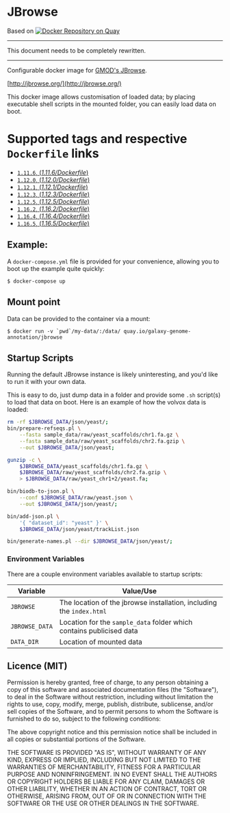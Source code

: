 # JBrowse

Based on [![Docker Repository on Quay](https://quay.io/repository/galaxy-genome-annotation/jbrowse/status "Docker Repository on Quay")](https://quay.io/repository/galaxy-genome-annotation/jbrowse)


---------------

This document needs to be completely rewritten.

---------------


Configurable docker image for [GMOD's JBrowse](https://github.com/gmod/jbrowse/).

[http://jbrowse.org/](http://jbrowse.org/)

This docker image allows customisation of loaded data; by placing
executable shell scripts in the mounted folder, you can easily load data
on boot.

# Supported tags and respective `Dockerfile` links

-   [`1.11.6`, (*1.11.6/Dockerfile*)](https://github.com/galaxy-genome-annotation/docker-jbrowse/blob/85291f193b318c7e7b96f58f7b326b852613e679/Dockerfile)
-   [`1.12.0`, (*1.12.0/Dockerfile*)](https://github.com/galaxy-genome-annotation/docker-jbrowse/blob/72f51bbf9126a5e2cfa9755c58be12c0b7dc55fd/Dockerfile)
-   [`1.12.1`, (*1.12.1/Dockerfile*)](https://github.com/galaxy-genome-annotation/docker-jbrowse/blob/a2d0717628a68b30cc9b9f93b63afa0971028024/Dockerfile)
-   [`1.12.3`, (*1.12.3/Dockerfile*)](https://github.com/galaxy-genome-annotation/docker-jbrowse/blob/d105c1a63a09ac16679e8af53b60e4da1bb703f4/Dockerfile)
-   [`1.12.5`, (*1.12.5/Dockerfile*)](https://github.com/galaxy-genome-annotation/docker-jbrowse/blob/ddd9462d79dcd5bcfb9458953400aac1d3c81144/Dockerfile)
-   [`1.16.2`, (*1.16.2/Dockerfile*)](https://github.com/galaxy-genome-annotation/docker-jbrowse/blob/b9c62f046e24aa51ee14fcc961df3d6b953141f9/Dockerfile)
-   [`1.16.4`, (*1.16.4/Dockerfile*)](https://github.com/galaxy-genome-annotation/docker-jbrowse/blob/ffd0831c318f40662b211aa72a64c1cb12bfb5ac/Dockerfile)
-   [`1.16.5`, (*1.16.5/Dockerfile*)](https://github.com/galaxy-genome-annotation/docker-jbrowse/blob/cea05e22af7a0f10af88f68f395ed2e5bc6a41db/Dockerfile)

## Example:

A `docker-compose.yml` file is provided for your convenience, allowing you to boot up the example quite quickly:

```console
$ docker-compose up
```

## Mount point

Data can be provided to the container via a mount:

```console
$ docker run -v `pwd`/my-data/:/data/ quay.io/galaxy-genome-annotation/jbrowse
```

## Startup Scripts

Running the default JBrowse instance is likely uninteresting, and you'd like to
run it with your own data.

This is easy to do, just dump data in a folder and provide some `.sh` script(s)
to load that data on boot. Here is an example of how the volvox data is loaded:

```bash
rm -rf $JBROWSE_DATA/json/yeast/;
bin/prepare-refseqs.pl \
    --fasta sample_data/raw/yeast_scaffolds/chr1.fa.gz \
    --fasta sample_data/raw/yeast_scaffolds/chr2.fa.gzip \
    --out $JBROWSE_DATA/json/yeast;

gunzip -c \
    $JBROWSE_DATA/yeast_scaffolds/chr1.fa.gz \
    $JBROWSE_DATA/raw/yeast_scaffolds/chr2.fa.gzip \
    > $JBROWSE_DATA/raw/yeast_chr1+2/yeast.fa;

bin/biodb-to-json.pl \
    --conf $JBROWSE_DATA/raw/yeast.json \
    --out $JBROWSE_DATA/json/yeast/;

bin/add-json.pl \
    '{ "dataset_id": "yeast" }' \
    $JBROWSE_DATA/json/yeast/trackList.json

bin/generate-names.pl --dir $JBROWSE_DATA/json/yeast/;

```

### Environment Variables

There are a couple environment variables available to startup scripts:

Variable       | Value/Use
-------------- | ---
`JBROWSE`      | The location of the jbrowse installation, including the `index.html`
`JBROWSE_DATA` | Location for the `sample_data` folder which contains publicised data
`DATA_DIR`     | Location of mounted data

## Licence (MIT)

Permission is hereby granted, free of charge, to any person obtaining a copy of this software and associated documentation files (the "Software"), to deal in the Software without restriction, including without limitation the rights to use, copy, modify, merge, publish, distribute, sublicense, and/or sell copies of the Software, and to permit persons to whom the Software is furnished to do so, subject to the following conditions:

The above copyright notice and this permission notice shall be included in all copies or substantial portions of the Software.

THE SOFTWARE IS PROVIDED "AS IS", WITHOUT WARRANTY OF ANY KIND, EXPRESS OR IMPLIED, INCLUDING BUT NOT LIMITED TO THE WARRANTIES OF MERCHANTABILITY, FITNESS FOR A PARTICULAR PURPOSE AND NONINFRINGEMENT. IN NO EVENT SHALL THE AUTHORS OR COPYRIGHT HOLDERS BE LIABLE FOR ANY CLAIM, DAMAGES OR OTHER LIABILITY, WHETHER IN AN ACTION OF CONTRACT, TORT OR OTHERWISE, ARISING FROM, OUT OF OR IN CONNECTION WITH THE SOFTWARE OR THE USE OR OTHER DEALINGS IN THE SOFTWARE.
